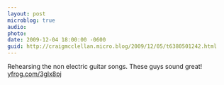 ```yaml
---
layout: post
microblog: true
audio: 
photo: 
date: 2009-12-04 18:00:00 -0600
guid: http://craigmcclellan.micro.blog/2009/12/05/t6380501242.html
---
```

Rehearsing the non electric guitar songs. These guys sound great! [yfrog.com/3glx8pj](http://yfrog.com/3glx8pj)
